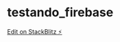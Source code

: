 # testando_firebase

[Edit on StackBlitz ⚡️](https://stackblitz.com/edit/stackblitz-starters-usncsk)